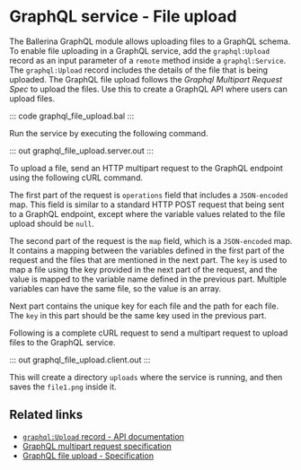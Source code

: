 # GraphQL service - File upload

The Ballerina GraphQL module allows uploading files to a GraphQL schema. To enable file uploading in a GraphQL service, add the `graphql:Upload` record as an input parameter of a `remote` method inside a `graphql:Service`. The `graphql:Upload` record includes the details of the file that is being uploaded. The GraphQL file upload follows the _Graphql Multipart Request Spec_ to upload the files. Use this to create a GraphQL API where users can upload files.

::: code graphql_file_upload.bal :::

Run the service by executing the following command.

::: out graphql_file_upload.server.out :::

To upload a file, send an HTTP multipart request to the GraphQL endpoint using the following cURL command.

The first part of the request is `operations` field that includes a `JSON-encoded` map. This field is similar to a standard HTTP POST request that being sent to a GraphQL endpoint, except where the variable values related to the file upload should be `null`.

The second part of the request is the `map` field, which is a `JSON-encoded` map. It contains a mapping between the variables defined in the first part of the request and the files that are mentioned in the next part. The `key` is used to map a file using the key provided in the next part of the request, and the value is mapped to the variable name defined in the previous part. Multiple variables can have the same file, so the value is an array.

Next part contains the unique key for each file and the path for each file. The `key` in this part should be the same key used in the previous part.

Following is a complete cURL request to send a multipart request to upload files to the GraphQL service.

::: out graphql_file_upload.client.out :::

This will create a directory `uploads` where the service is running, and then saves the `file1.png` inside it.

## Related links
- [`graphql:Upload` record - API documentation](https://lib.ballerina.io/ballerina/graphql/latest/records/Upload)
- [GraphQL multipart request specification](https://github.com/jaydenseric/graphql-multipart-request-spec)
- [GraphQL file upload - Specification](/spec/graphql/#6-file-upload)
